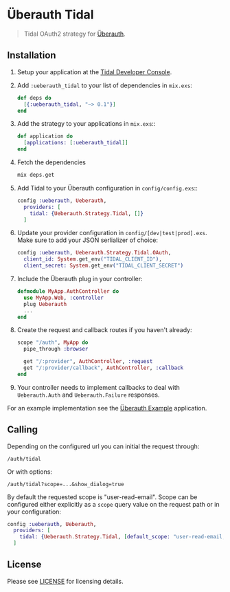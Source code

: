 # Überauth Tidal

> Tidal OAuth2 strategy for [Überauth](https://github.com/ueberauth).

## Installation

1. Setup your application at the [Tidal Developer Console](https://developer.tidal.com/dashboard).

1. Add `:ueberauth_tidal` to your list of dependencies in `mix.exs`:

   ```elixir
   def deps do
     [{:ueberauth_tidal, "~> 0.1"}]
   end
   ```

1. Add the strategy to your applications in `mix.exs`::

   ```elixir
   def application do
     [applications: [:ueberauth_tidal]]
   end
   ```

1. Fetch the dependencies

   ```elixir
   mix deps.get
   ```

1. Add Tidal to your Überauth configuration in `config/config.exs`::

   ```elixir
   config :ueberauth, Ueberauth,
     providers: [
       tidal: {Ueberauth.Strategy.Tidal, []}
     ]
   ```

1. Update your provider configuration in `config/[dev|test|prod].exs`.
   Make sure to add your JSON serlializer of choice:

   ```elixir
   config :ueberauth, Ueberauth.Strategy.Tidal.OAuth,
     client_id: System.get_env("TIDAL_CLIENT_ID"),
     client_secret: System.get_env("TIDAL_CLIENT_SECRET")
   ```

1. Include the Überauth plug in your controller:

   ```elixir
   defmodule MyApp.AuthController do
     use MyApp.Web, :controller
     plug Ueberauth
     ...
   end
   ```

1. Create the request and callback routes if you haven't already:

   ```elixir
   scope "/auth", MyApp do
     pipe_through :browser

     get "/:provider", AuthController, :request
     get "/:provider/callback", AuthController, :callback
   end
   ```

1. Your controller needs to implement callbacks to deal with `Ueberauth.Auth` and `Ueberauth.Failure` responses.

For an example implementation see the [Überauth Example](https://github.com/ueberauth/ueberauth_example) application.

## Calling

Depending on the configured url you can initial the request through:

    /auth/tidal

Or with options:

    /auth/tidal?scope=...&show_dialog=true

By default the requested scope is "user-read-email". Scope can be configured either explicitly as a `scope` query value on the request path or in your configuration:

```elixir
config :ueberauth, Ueberauth,
  providers: [
    tidal: {Ueberauth.Strategy.Tidal, [default_scope: "user-read-email,user-read-private"]}
  ]
```

## License

Please see [LICENSE](https://github.com/bianchidotdev/ueberauth_tidal/blob/master/LICENSE) for licensing details.
